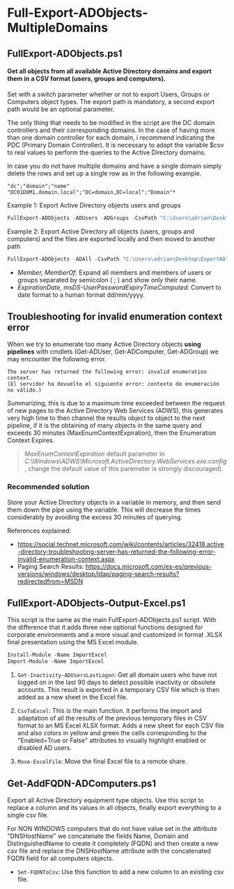 # Full-Export-ADObjects-MultipleDomains
## FullExport-ADObjects.ps1
#### Get all objects from all available Active Directory domains and export them in a CSV format (users, groups and computers).

Set with a switch parameter whether or not to export Users, Groups or Computers object types. The export path is mandatory, a second export path would be an optional parameter.

The only thing that needs to be modified in the script are the DC domain controllers and their corresponding domains. In the case of having more than one domain controller for each domain, i recommend indicating the PDC (Primary Domain Controller). It is necessary to adapt the variable $csv to real values to perform the queries to the Active Directory domains. 

In case you do not have multiple domains and have a single domain simply delete the rows and set up a single row as in the following example.
```
"dc";"domain";"name"
"DC01DOM1.domain.local";"DC=domain,DC=local";"Domain"*
```

Example 1: Export Active Directory objects users and groups 
```powershell
FullExport-ADObjects -ADUsers -ADGroups -CsvPath "C:\Users\adrian\Desktop\ExportAD"
```
Example 2: Export Active Directory all objects (users, groups and computers) and the files are exported locally and then moved to another path
```powershell
FullExport-ADObjects -ADAll -CsvPath "C:\Users\adrian\Desktop\ExportAD" -DestinationPath "\\server\shared\"
```

- *Member, MemberOf*: Expand all members and members of users or groups separated by semicolon ( ; ) and show only their name.
- *ExpirationDate, msDS-UserPasswordExpiryTimeComputed*: Convert to date format to a human format dd/mm/yyyy.

## Troubleshooting for invalid enumeration context error
When we try to enumerate too many Active Directory objects **using pipelines** with cmdlets (Get-ADUser, Get-ADComputer, Get-ADGroup) we may encounter the following error.
```
The server has returned the following error: invalid enumeration context.
(El servidor ha devuelto el siguiente error: contexto de enumeración no válido.)
```
Summarizing, this is due to a maximum time exceeded between the request of new pages to the Active Directory Web Services (ADWS), this generates very high time to then channel the results object to object to the next pipeline, if it is the obtaining of many objects in the same query and exceeds 30 minutes (MaxEnumContextExpiration), then the Enumeration Context Expires.

> *MaxEnumContextExpiration* default parameter in *C:\Windows\ADWS\Microsoft.ActiveDirectory.WebServices.exe.config*, change the default value of this paremeter is strongly discouraged).

### Recommended solution

Store your Active Directory objects in a variable in memory, and then send them down the pipe using the variable. This will decrease the times considerably by avoiding the excess 30 minutes of querying.

References explained:

- https://social.technet.microsoft.com/wiki/contents/articles/32418.active-directory-troubleshooting-server-has-returned-the-following-error-invalid-enumeration-context.aspx
- Paging Search Results: https://docs.microsoft.com/es-es/previous-versions/windows/desktop/ldap/paging-search-results?redirectedfrom=MSDN

## FullExport-ADObjects-Output-Excel.ps1

This script is the same as the main FullExport-ADObjects.ps1 script. With the difference that it adds three new optional functions designed for corporate environments and a more visual and customized in format .XLSX final presentation using the MS Excel module.

```ps
Install-Module -Name ImportExcel
Import-Module -Name ImportExcel
```

1. `Get-Inactivity-ADUsersLastLogon`: Get all domain users who have not logged on in the last 90 days to detect possible inactivity or obsolete accounts. This result is exported in a temporary CSV file which is then added as a new sheet in the Excel file.

2. `CsvToExcel`: This is the main function. It performs the import and adaptation of all the results of the previous temporary files in CSV format to an MS Excel XLSX format. Adds a new sheet for each CSV file and also colors in yellow and green the cells corresponding to the "Enabled=True or False" attributes to visually highlight enabled or disabled AD users.
   
3. `Move-ExcelFile`: Move the final Excel file to a remote share.

## Get-AddFQDN-ADComputers.ps1

Export all Active Directory equipment type objects. Use this script to replace a column and its values in all objects, finally export everything to a single csv file.

For NON WINDOWS computers that do not have value set in the attribute "DNSHostName" we concatenate the fields Name, Domain and DistinguishedName to create it completely (FQDN) and then create a new csv file and replace the DNSHostName attribute with the concatenated FQDN field for all computers objects.

- `Set-FQDNToCsv`: Use this function to add a new column to an existing csv file.